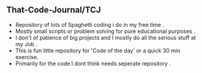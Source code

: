 ## That-Code-Journal/TCJ 
- Repository of lots of Spaghetti coding i do in my  free time . 
- Mostly small scripts or problem solving for  pure educational purposes .
- I don't of patience of big projects and I mostly do all the serious stuff at my Job . 
- This is fun little repository for 'Code of the day' or a quick 30 min exercise. 
- Primarily for the code I dont think needs seperate repository . 


